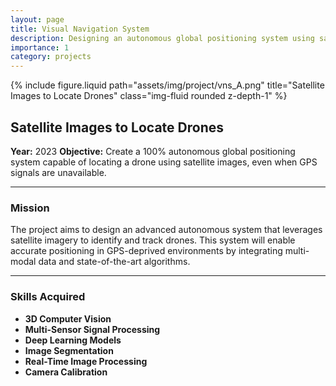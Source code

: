 ```yaml
---
layout: page
title: Visual Navigation System
description: Designing an autonomous global positioning system using satellite images
importance: 1
category: projects
---
```


<div class="row">
    <div class="col-sm mt-3 mt-md-0">
        {% include figure.liquid path="assets/img/project/vns_A.png" title="Satellite Images to Locate Drones" class="img-fluid rounded z-depth-1" %}
    </div>
</div>

## Satellite Images to Locate Drones

**Year:** 2023 
**Objective:** Create a 100% autonomous global positioning system capable of locating a drone using satellite images, even when GPS signals are unavailable.

---

### Mission

The project aims to design an advanced autonomous system that leverages satellite imagery to identify and track drones. This system will enable accurate positioning in GPS-deprived environments by integrating multi-modal data and state-of-the-art algorithms.

---

### Skills Acquired

- **3D Computer Vision**  
- **Multi-Sensor Signal Processing**  
- **Deep Learning Models**  
- **Image Segmentation**  
- **Real-Time Image Processing**  
- **Camera Calibration**
